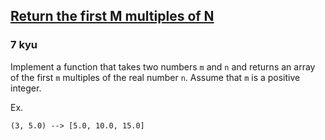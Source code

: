 <h2><a href=https://www.codewars.com/kata/593c9175933500f33400003e/train/javascript target="_blank">Return the first M multiples of N</a></h2><h3>7 kyu</h3><p>Implement a function that takes two numbers <code>m</code> and <code>n</code> and returns an array of the first <code>m</code> multiples of the real number <code>n</code>. Assume that <code>m</code> is a positive integer.</p><p>Ex.</p><pre><code>(3, 5.0) --&gt; [5.0, 10.0, 15.0]</code></pre>
